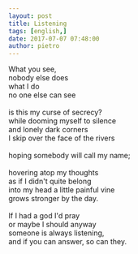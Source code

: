 ```yaml
---
layout: post
title: Listening
tags: [english,]
date: 2017-07-07 07:48:00
author: pietro
---
```

What you see,<br/>nobody else does<br/>what I do<br/>no one else can see<br/><br/>is this my curse of secrecy?<br/>while dooming myself to silence<br/>and lonely dark corners<br/>I skip over the face of the rivers<br/><br/>hoping somebody will call my name;<br/><br/>hovering atop my thoughts<br/>as if I didn't quite belong<br/>into my head a little painful vine<br/>grows stronger by the day.<br/><br/>If I had a god I'd pray<br/>or maybe I should anyway<br/>someone is always listening,<br/>and if you can answer, so can they.
